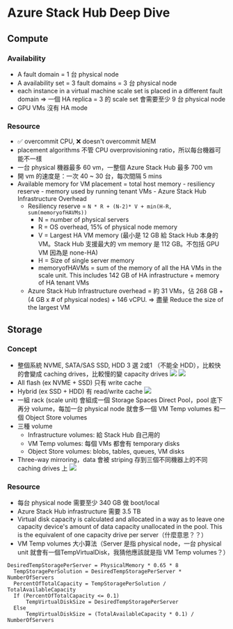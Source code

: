# Azure Stack Hub Deep Dive
## Compute
### Availability
* A fault domain = 1 台 physical node
* A availability set = 3 fault domains = 3 台 physical node
* each instance in a virtual machine scale set is placed in a different fault domain
=> 一個 HA replica = 3 的 scale set 會需要至少 9 台 physical node
* GPU VMs 沒有 HA mode

### Resource
* ✅ overcommit CPU, ❌ doesn't overcommit MEM
* placement algorithms 不管 CPU overprovisioning ratio，所以每台機器可能不一樣
* 一台 physical 機器最多 60 vm，一整個 Azure Stack Hub 最多 700 vm
* 開 vm 的速度是：一次 40 ~ 30 台，每次間隔 5 mins
* Available memory for VM placement = total host memory - resiliency reserve - memory used by running tenant VMs - Azure Stack Hub Infrastructure Overhead
	* Resiliency reserve = `N * R + (N-2)* V + min(H-R, sum(memoryofHAVMs))`
		- N = number of physical servers
		- R = OS overhead, 15% of physical node memory
		- V = Largest HA VM memory (最小是 12 GB 給 Stack Hub 本身的 VM。Stack Hub 支援最大的 vm memory 是 112 GB。不包括 GPU VM  因為是 none-HA)
		- H = Size of single server memory
		- memoryofHAVMs = sum of the memory of all the HA VMs in the scale unit. This includes 142 GB of HA infrastructure + memory of HA tenant VMs
	* Azure Stack Hub Infrastructure overhead = 約 31 VMs，佔 268 GB + (4 GB x # of physical nodes) + 146 vCPU.
	=> 盡量 Reduce the size of the largest VM

## Storage
### Concept
- 整個系統 NVME, SATA/SAS SSD, HDD 3 選 2或1 （不能全 HDD），比較快的會變成 caching drives，比較慢的變 capacity drives
![](https://docs.microsoft.com/en-us/azure-stack/operator/media/azure-stack-storage-infrastructure-overview/image1.png?view=azs-2108)
![](https://docs.microsoft.com/en-us/azure-stack/operator/media/azure-stack-storage-infrastructure-overview/image2.png?view=azs-2108)
- All flash (ex NVME + SSD) 只有 write cache
- Hybrid (ex SSD + HDD) 有 read/write cache
![](https://docs.microsoft.com/en-us/azure-stack/operator/media/azure-stack-storage-infrastructure-overview/image3.svg?view=azs-2108)
- 一組 rack (scale unit) 會組成一個 Storage Spaces Direct Pool，pool 底下再分 volume，每加一台 physical node 就會多一個 VM Temp volumes 和一個 Object Store volumes
- 三種 volume
	- Infrastructure volumes: 給 Stack Hub 自己用的
	- VM Temp volumes: 每個 VMs 都會有 temporary disks
	- Object Store volumes: blobs, tables, queues, VM disks
- Three-way mirroring，data 會被 striping 存到三個不同機器上的不同 caching drives 上
![](https://docs.microsoft.com/en-us/azure-stack/operator/media/azure-stack-storage-infrastructure-overview/image5.png?view=azs-2108)

### Resource
- 每台 physical node 需要至少 340 GB 做 boot/local
- Azure Stack Hub infrastructure 需要 3.5 TB
- Virtual disk capacity is calculated and allocated in a way as to leave one capacity device's amount of data capacity unallocated in the pool. This is the equivalent of one capacity drive per server（什麼意思？？）
- VM Temp volumes 大小算法（Server 是指 physical node，一台 physical unit 就會有一個TempVirtualDisk，我猜他應該就是指 VM Temp volumes？）
```
DesiredTempStoragePerServer = PhysicalMemory * 0.65 * 8
  TempStoragePerSolution = DesiredTempStoragePerServer * NumberOfServers
  PercentOfTotalCapacity = TempStoragePerSolution / TotalAvailableCapacity
  If (PercentOfTotalCapacity <= 0.1)
      TempVirtualDiskSize = DesiredTempStoragePerServer
  Else
      TempVirtualDiskSize = (TotalAvailableCapacity * 0.1) / NumberOfServers
```
